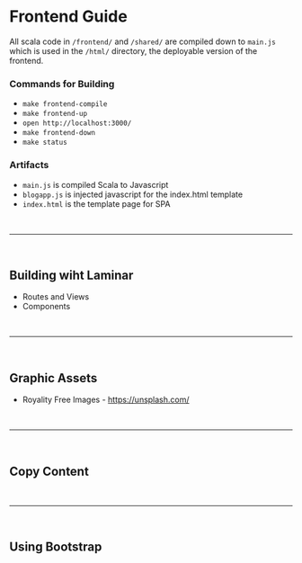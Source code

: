 # Frontend Guide

All scala code in `/frontend/` and `/shared/` are compiled down to `main.js` which is used in the `/html/` directory, the deployable version of the frontend.

### Commands for Building
- `make frontend-compile`
- `make frontend-up`
- `open http://localhost:3000/`
- `make frontend-down`
- `make status` 

### Artifacts
- `main.js` is compiled Scala to Javascript
- `blogapp.js` is injected javascript for the index.html template
- `index.html` is the template page for SPA

<br><hr><br>

## Building wiht Laminar 
- Routes and Views
- Components



<br><hr><br>

## Graphic Assets
- Royality Free Images - https://unsplash.com/ 

<br><hr><br>

## Copy Content

<br><hr><br>

## Using Bootstrap
